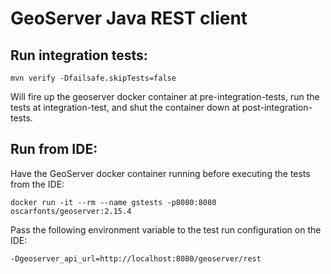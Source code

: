 # GeoServer Java REST client

## Run integration tests:

```
mvn verify -Dfailsafe.skipTests=false
```

Will fire up the geoserver docker container at
pre-integration-tests, run the tests at
integration-test, and shut the container down
at post-integration-tests.

## Run from IDE:

Have the GeoServer docker container running before executing
the tests from the IDE:

```
docker run -it --rm --name gstests -p8080:8080 oscarfonts/geoserver:2.15.4
```

Pass the following environment variable to the test run configuration
on the IDE:

```
-Dgeoserver_api_url=http://localhost:8080/geoserver/rest
```

